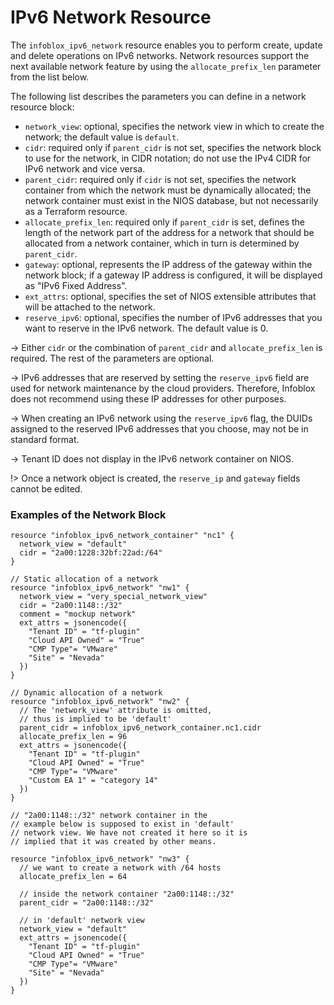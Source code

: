 # IPv6 Network Resource

The `infoblox_ipv6_network` resource enables you to perform create, update and delete operations
on IPv6 networks. Network resources support the next available network feature by using
the `allocate_prefix_len` parameter from the list below.

The following list describes the parameters you can define in a network resource block:

* `network_view`: optional, specifies the network view in which to create the network; the default value is `default`.
* `cidr`: required only if `parent_cidr` is not set, specifies the network block to use for the network, in CIDR notation; do not use the IPv4 CIDR for IPv6 network and vice versa.
* `parent_cidr`: required only if `cidr` is not set, specifies the network container from which the network must be dynamically allocated; the network container must exist in the NIOS database, but not necessarily as a Terraform resource.
* `allocate_prefix_len`: required only if `parent_cidr` is set, defines the length of the network part of the address for a network that should be allocated from a network container, which in turn is determined by `parent_cidr`.
* `gateway`: optional, represents the IP address of the gateway within the network block; if a gateway IP address is configured, it will be displayed as "IPv6 Fixed Address".
* `ext_attrs`: optional, specifies the set of NIOS extensible attributes that will be attached to the network.
* `reserve_ipv6`: optional, specifies the number of IPv6 addresses that you want to reserve in the IPv6 network. The default value is 0.

-> Either `cidr` or the combination of `parent_cidr` and `allocate_prefix_len` is required. The rest of the parameters are optional.

-> IPv6 addresses that are reserved by setting the `reserve_ipv6` field are used for network maintenance by the cloud providers. Therefore, Infoblox does not recommend using these IP addresses for other purposes.

-> When creating an IPv6 network using the `reserve_ipv6` flag, the DUIDs assigned to the reserved IPv6 addresses that you choose, may not be in standard format.

-> Tenant ID does not display in the IPv6 network container on NIOS.

!> Once a network object is created, the `reserve_ip` and `gateway` fields cannot be edited.

### Examples of the Network Block

```hcl
resource "infoblox_ipv6_network_container" "nc1" {
  network_view = "default"
  cidr = "2a00:1228:32bf:22ad:/64"
}

// Static allocation of a network
resource "infoblox_ipv6_network" "nw1" {
  network_view = "very_special_network_view"
  cidr = "2a00:1148::/32"
  comment = "mockup network"
  ext_attrs = jsonencode({
    "Tenant ID" = "tf-plugin"
    "Cloud API Owned" = "True"
    "CMP Type"= "VMware"
    "Site" = "Nevada" 
  })
}

// Dynamic allocation of a network
resource "infoblox_ipv6_network" "nw2" {
  // The 'network_view' attribute is omitted,
  // thus is implied to be 'default'
  parent_cidr = infoblox_ipv6_network_container.nc1.cidr
  allocate_prefix_len = 96
  ext_attrs = jsonencode({
    "Tenant ID" = "tf-plugin"
    "Cloud API Owned" = "True"
    "CMP Type"= "VMware"
    "Custom EA 1" = "category 14"
  })
}

// "2a00:1148::/32" network container in the
// example below is supposed to exist in 'default'
// network view. We have not created it here so it is
// implied that it was created by other means.

resource "infoblox_ipv6_network" "nw3" {
  // we want to create a network with /64 hosts
  allocate_prefix_len = 64

  // inside the network container "2a00:1148::/32"
  parent_cidr = "2a00:1148::/32"

  // in 'default' network view
  network_view = "default"
  ext_attrs = jsonencode({
    "Tenant ID" = "tf-plugin"
    "Cloud API Owned" = "True"
    "CMP Type"= "VMware"
    "Site" = "Nevada"
  })
}
```

